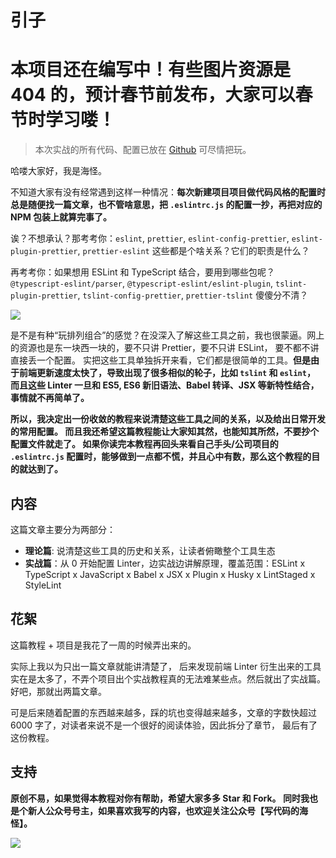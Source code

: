 # 引子

# 本项目还在编写中！有些图片资源是 404 的，预计春节前发布，大家可以春节时学习喽！

> 本次实战的所有代码、配置已放在 [Github](https://github.com/haixiangyan/learn-prettier-linter "项目 Github") 可尽情把玩。

哈喽大家好，我是海怪。

不知道大家有没有经常遇到这样一种情况：**每次新建项目项目做代码风格的配置时总是随便找一篇文章，也不管啥意思，把 `.eslintrc.js` 的配置一抄，再把对应的 NPM 包装上就算完事了。**

诶？不想承认？那考考你：`eslint`, `prettier`, `eslint-config-prettier`, `eslint-plugin-prettier`, `prettier-eslint` 这些都是个啥关系？它们的职责是什么？

再考考你：如果想用 ESLint 和 TypeScript 结合，要用到哪些包呢？`@typescript-eslint/parser`, `@typescript-eslint/eslint-plugin`, `tslint-plugin-prettier`, `tslint-config-prettier`, `prettier-tslint` 傻傻分不清？

![](https://files.mdnice.com/user/24913/c0b0c53d-e89a-4d8f-8cbc-9307d8101917.jpg)

是不是有种“玩排列组合”的感觉？在没深入了解这些工具之前，我也很蒙逼。网上的资源也是东一块西一块的，要不只讲 Prettier，要不只讲 ESLint，
要不都不讲直接丢一个配置。 实把这些工具单独拆开来看，它们都是很简单的工具。**但是由于前端更新速度太快了，导致出现了很多相似的轮子，比如 `tslint` 和 `eslint`，
而且这些 Linter 一旦和  ES5, ES6 新旧语法、Babel 转译、JSX 等新特性结合，事情就不再简单了。**

**所以，我决定出一份收敛的教程来说清楚这些工具之间的关系，以及给出日常开发的常用配置。
而且我还希望这篇教程能让大家知其然，也能知其所然，不要抄个配置文件就走了。
如果你读完本教程再回头来看自己手头/公司项目的 `.eslintrc.js` 配置时，能够做到一点都不慌，并且心中有数，那么这个教程的目的就达到了。**

## 内容

这篇文章主要分为两部分：

* **理论篇**: 说清楚这些工具的历史和关系，让读者俯瞰整个工具生态
* **实战篇**：从 0 开始配置 Linter，边实战边讲解原理，覆盖范围：ESLint x TypeScript x JavaScript x Babel x JSX x Plugin x Husky x LintStaged x StyleLint

## 花絮

这篇教程 + 项目是我花了一周的时候弄出来的。

实际上我以为只出一篇文章就能讲清楚了，
后来发现前端 Linter 衍生出来的工具实在是太多了，不弄个项目出个实战教程真的无法难某些点。然后就出了实战篇。好吧，那就出两篇文章。

可是后来随着配置的东西越来越多，踩的坑也变得越来越多，文章的字数快超过 6000 字了，对读者来说不是一个很好的阅读体验，因此拆分了章节，
最后有了这份教程。

## 支持

**原创不易，如果觉得本教程对你有帮助，希望大家多多 Star 和 Fork。
同时我也是个新人公众号号主，如果喜欢我写的内容，也欢迎关注公众号【写代码的海怪】。**

![](https://github.com/haixiangyan/haixiangyan/blob/master/%E6%89%AB%E7%A0%81_%E6%90%9C%E7%B4%A2%E8%81%94%E5%90%88%E4%BC%A0%E6%92%AD%E6%A0%B7%E5%BC%8F-%E6%A0%87%E5%87%86%E8%89%B2%E7%89%88.png)

